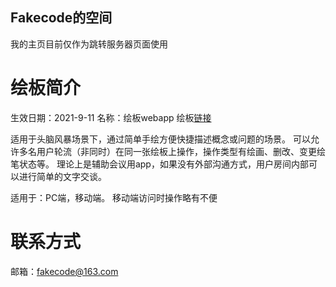 ## Fakecode的空间

我的主页目前仅作为跳转服务器页面使用

# 绘板简介
生效日期：2021-9-11 
名称：绘板webapp
绘板[链接](http://112.126.67.77)

适用于头脑风暴场景下，通过简单手绘方便快捷描述概念或问题的场景。
可以允许多名用户轮流（非同时）在同一张绘板上操作，操作类型有绘画、删改、变更绘笔状态等。
理论上是辅助会议用app，如果没有外部沟通方式，用户房间内部可以进行简单的文字交谈。

适用于：PC端，移动端。
移动端访问时操作略有不便

# 联系方式
邮箱：fakecode@163.com

